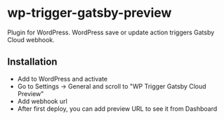 # wp-trigger-gatsby-preview

Plugin for WordPress.
WordPress save or update action triggers Gatsby Cloud webhook.

## Installation

- Add to WordPress and activate
- Go to Settings -> General and scroll to "WP Trigger Gatsby Cloud Preview"
- Add webhook url
- After first deploy, you can add preview URL to see it from Dashboard
